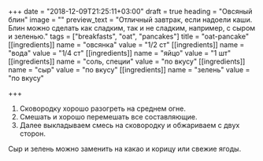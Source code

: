+++
date = "2018-12-09T21:25:11+03:00"
draft = true
heading = "Овсяный блин"
image = ""
preview_text = "Отличный завтрак, если надоели каши. Блин можно сделать как сладким, так и не сладким, например, с сыром и зеленью."
tags = ["breakfasts", "oat", "pancakes"]
title = "oat-pancake"
[[ingredients]]
name = "овсянка"
value = "1/2 ст"
[[ingredients]]
name = "вода"
value = "1/4 ст"
[[ingredients]]
name = "яйцо"
value = "1 шт"
[[ingredients]]
name = "соль, специи"
value = "по вкусу"
[[ingredients]]
name = "сыр"
value = "по вкусу"
[[ingredients]]
name = "зелень"
value = "по вкусу"

+++
1. Сковородку хорошо разогреть на среднем огне.
2. Смешать и хорошо перемешать все составляющие.
3. Далее выкладываем смесь на сковородку и обжариваем с двух сторон. 

Сыр и зелень можно заменить на какао и корицу или свежие ягоды. 
